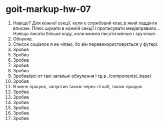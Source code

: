 # goit-markup-hw-07
 
1. Навіщо? Для кожної секції, коли є службовий клас,в який паддінги вписані. Плюс шукати в кожній секції і прописувати медіаправило... Навіщо писати більше коду, коли можна писати менше і зручніше.
2. Обнулив.
3. Список соціалок я не чіпаю, бо він перевикористовується у футері.
4. Зробив
5. Зробив
6. Зробив
7. Зробив
8. Зробив
9. Зробив(всі от такі загальні обнулення і тд в ./components/_base)
10. Зробив
11. В мене працює, запустив також через гітхаб, також працює
12. Зробив
13. Зробив
14. Зробив
15. Зробив
16. Зробив
17. Зробив